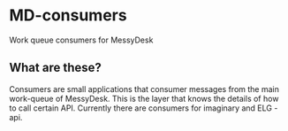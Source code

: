 # MD-consumers
Work queue consumers for MessyDesk

## What are these?

Consumers are small applications that consumer messages from the main work-queue of MessyDesk. This is the layer that knows the details of how to call certain API. Currently there are consumers for imaginary and ELG -api.


